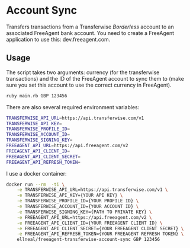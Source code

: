 # Account Sync

Transfers transactions from a Transferwise _Borderless_ account to an associated FreeAgent bank account. You need to create a FreeAgent application to use this: dev.freeagent.com.

## Usage

The script takes two arguments: currency (for the transferwise transactions) and the ID of the FreeAgent account to sync them to (make sure you set this account to use the correct currency in FreeAgent).

```sh
ruby main.rb GBP 123456
```

There are also several required environment variables:

```sh
TRANSFERWISE_API_URL=https://api.transferwise.com/v1
TRANSFERWISE_API_KEY=
TRANSFERWISE_PROFILE_ID=
TRANSFERWISE_ACCOUNT_ID=
TRANSFERWISE_SIGNING_KEY=
FREEAGENT_API_URL=https://api.freeagent.com/v2
FREEAGENT_API_CLIENT_ID=
FREEAGENT_API_CLIENT_SECRET=
FREEAGENT_API_REFRESH_TOKEN=
```

I use a docker container:

```sh
docker run --rm  -ti \
    -e TRANSFERWISE_API_URL=https://api.transferwise.com/v1 \
    -e TRANSFERWISE_API_KEY={YOUR API KEY} \
    -e TRANSFERWISE_PROFILE_ID={YOUR PROFILE ID} \
    -e TRANSFERWISE_ACCOUNT_ID={YOUR ACCOUNT ID} \
    -e TRANSFERWISE_SIGNING_KEY={PATH TO PRIVATE KEY} \
    -e FREEAGENT_API_URL=https://api.freeagent.com/v2 \
    -e FREEAGENT_API_CLIENT_ID={YOUR FREEAGENT CLIENT ID} \
    -e FREEAGENT_API_CLIENT_SECRET={YOUR FREEAGENT CLIENT SECRET} \
    -e FREEAGENT_API_REFRESH_TOKEN={YOUR FREEAGENT REFRESH TOKEN} \
    ellneal/freeagent-transferwise-account-sync GBP 123456
```


